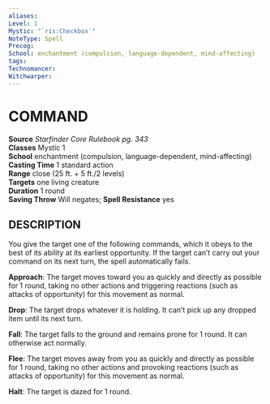 ```yaml
---
aliases: 
Level: 1
Mystic: "`ris:Checkbox`"
NoteType: Spell
Precog: 
School: enchantment (compulsion, language-dependent, mind-affecting)
tags: 
Technomancer: 
Witchwarper: 
---
```

# COMMAND
**Source** _Starfinder Core Rulebook pg. 343_  
**Classes** Mystic 1  
**School** enchantment (compulsion, language-dependent, mind-affecting)  
**Casting Time** 1 standard action  
**Range** close (25 ft. + 5 ft./2 levels)  
**Targets** one living creature  
**Duration** 1 round  
**Saving Throw** Will negates; **Spell Resistance** yes

## DESCRIPTION

You give the target one of the following commands, which it obeys to the best of its ability at its earliest opportunity. If the target can’t carry out your command on its next turn, the spell automatically fails.  
  
**Approach**: The target moves toward you as quickly and directly as possible for 1 round, taking no other actions and triggering reactions (such as attacks of opportunity) for this movement as normal.  
  
**Drop**: The target drops whatever it is holding. It can’t pick up any dropped item until its next turn.  
  
**Fall**: The target falls to the ground and remains prone for 1 round. It can otherwise act normally.  
  
**Flee**: The target moves away from you as quickly and directly as possible for 1 round, taking no other actions and provoking reactions (such as attacks of opportunity) for this movement as normal.  
  
**Halt**: The target is dazed for 1 round.